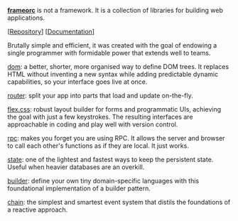 **[frameorc](https://github.com/frameorc/frameorc)** is not a framework. It is a collection of libraries for building
web applications.

[[Repository](https://github.com/frameorc/frameorc)] [[Documentation](https://frameorc.github.io/)]

Brutally simple and efficient, it was created with the goal of endowing
a single programmer with formidable power that extends well to teams.

[dom](https://frameorc.github.io/doc/dom.html): a better, shorter, more organised way to define DOM trees.
It replaces HTML without inventing a new syntax while adding predictable dynamic
capabilities, so your interface goes live at once.

[router](https://frameorc.github.io/doc/router.html): split your app into parts that load and update
on-the-fly.

[flex.css](https://frameorc.github.io/doc/flex.html): robust layout builder for forms and programmatic UIs,
achieving the goal with just a few keystrokes. The resulting interfaces are
approachable in coding and play well with version control.

[rpc](https://frameorc.github.io/doc/rpc.html): makes you forget you are using RPC. It allows the server and
browser to call each other's functions as if they are local. It just works.

[state](https://frameorc.github.io/doc/state.html): one of the lightest and fastest ways to keep the
persistent state. Useful when heavier databases are an overkill.

[builder](https://frameorc.github.io/doc/builder.html): define your own tiny domain-specific languages with
this foundational implementation of a builder pattern.

[chain](https://frameorc.github.io/doc/chain.html): the simplest and smartest event system that distils the
foundations of a reactive approach.
